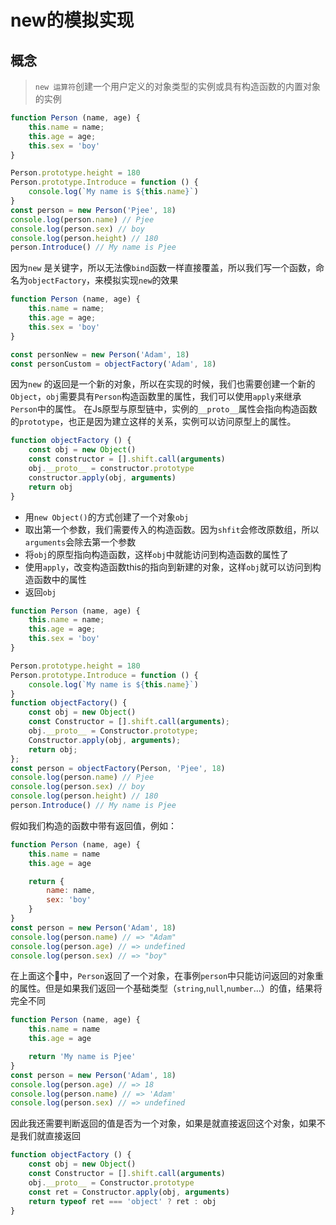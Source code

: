 # new的模拟实现

## 概念
> `new 运算符`创建一个用户定义的对象类型的实例或具有构造函数的内置对象的实例

```js
function Person (name, age) {
    this.name = name;
    this.age = age;
    this.sex = 'boy'
}

Person.prototype.height = 180
Person.prototype.Introduce = function () {
    console.log(`My name is ${this.name}`)
}
const person = new Person('Pjee', 18)
console.log(person.name) // Pjee
console.log(person.sex) // boy
console.log(person.height) // 180
person.Introduce() // My name is Pjee
```
因为`new` 是关键字，所以无法像`bind`函数一样直接覆盖，所以我们写一个函数，命名为`objectFactory`，来模拟实现`new`的效果
```javascript
function Person (name, age) {
    this.name = name;
    this.age = age;
    this.sex = 'boy'
}

const personNew = new Person('Adam', 18)
const personCustom = objectFactory('Adam', 18)
```
因为`new` 的返回是一个新的对象，所以在实现的时候，我们也需要创建一个新的`Object`，`obj`需要具有`Person`构造函数里的属性，我们可以使用`apply`来继承`Person`中的属性。
在Js原型与原型链中，实例的`__proto__`属性会指向构造函数的`prototype`，也正是因为建立这样的关系，实例可以访问原型上的属性。
```js
function objectFactory () {
    const obj = new Object()
    const constructor = [].shift.call(arguments)
    obj.__proto__ = constructor.prototype
    constructor.apply(obj, arguments)
    return obj
}
```
* 用`new Object()`的方式创建了一个对象`obj`
* 取出第一个参数，我们需要传入的构造函数。因为`shfit`会修改原数组，所以`arguments`会除去第一个参数
* 将`obj`的原型指向构造函数，这样`obj`中就能访问到构造函数的属性了
* 使用`apply`，改变构造函数this的指向到新建的对象，这样`obj`就可以访问到构造函数中的属性
* 返回`obj`

```js
function Person (name, age) {
    this.name = name;
    this.age = age;
    this.sex = 'boy'
}

Person.prototype.height = 180
Person.prototype.Introduce = function () {
    console.log(`My name is ${this.name}`)
}
function objectFactory() {
    const obj = new Object()
    const Constructor = [].shift.call(arguments);
    obj.__proto__ = Constructor.prototype;
    Constructor.apply(obj, arguments);
    return obj;
};
const person = objectFactory(Person, 'Pjee', 18)
console.log(person.name) // Pjee
console.log(person.sex) // boy
console.log(person.height) // 180
person.Introduce() // My name is Pjee
```
假如我们构造的函数中带有返回值，例如：
```js
function Person (name, age) {
    this.name = name
    this.age = age

    return {
        name: name,
        sex: 'boy'
    }
}
const person = new Person('Adam', 18)
console.log(person.name) // => "Adam"
console.log(person.age) // => undefined
console.log(person.sex) // => "boy"
```
在上面这个🌰中，`Person`返回了一个对象，在事例`person`中只能访问返回的对象重的属性。但是如果我们返回一个基础类型（`string`,`null`,`number`...）的值，结果将完全不同
```js
function Person (name, age) {
    this.name = name
    this.age = age

    return 'My name is Pjee'
}
const person = new Person('Adam', 18)
console.log(person.age) // => 18
console.log(person.name) // => 'Adam'
console.log(person.sex) // => undefined
```
因此我还需要判断返回的值是否为一个对象，如果是就直接返回这个对象，如果不是我们就直接返回
```js
function objectFactory () {
    const obj = new Object()
    const Constructor = [].shift.call(arguments)
    obj.__proto__ = Constructor.prototype
    const ret = Constructor.apply(obj, arguments)
    return typeof ret === 'object' ? ret : obj
}
```


